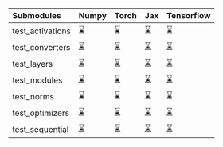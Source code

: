| Submodules       | Numpy                                                                                                                           | Torch                                                                                                                           | Jax                                                                                                                             | Tensorflow                                                                                                                      |
|:-----------------|:--------------------------------------------------------------------------------------------------------------------------------|:--------------------------------------------------------------------------------------------------------------------------------|:--------------------------------------------------------------------------------------------------------------------------------|:--------------------------------------------------------------------------------------------------------------------------------|
| test_activations | <a href="https://github.com/unifyai/ivy/runs/7999808450?check_suite_focus=true" rel="noopener noreferrer" target="_blank">⌛</a> | <a href="https://github.com/unifyai/ivy/runs/7999809302?check_suite_focus=true" rel="noopener noreferrer" target="_blank">⌛</a> | <a href="https://github.com/unifyai/ivy/runs/7999810227?check_suite_focus=true" rel="noopener noreferrer" target="_blank">⌛</a> | <a href="https://github.com/unifyai/ivy/runs/7999811206?check_suite_focus=true" rel="noopener noreferrer" target="_blank">⌛</a> |
| test_converters  | <a href="https://github.com/unifyai/ivy/runs/7999808603?check_suite_focus=true" rel="noopener noreferrer" target="_blank">⌛</a> | <a href="https://github.com/unifyai/ivy/runs/7999809436?check_suite_focus=true" rel="noopener noreferrer" target="_blank">⌛</a> | <a href="https://github.com/unifyai/ivy/runs/7999810361?check_suite_focus=true" rel="noopener noreferrer" target="_blank">⌛</a> | <a href="https://github.com/unifyai/ivy/runs/7999811293?check_suite_focus=true" rel="noopener noreferrer" target="_blank">⌛</a> |
| test_layers      | <a href="https://github.com/unifyai/ivy/runs/7999808721?check_suite_focus=true" rel="noopener noreferrer" target="_blank">⌛</a> | <a href="https://github.com/unifyai/ivy/runs/7999809555?check_suite_focus=true" rel="noopener noreferrer" target="_blank">⌛</a> | <a href="https://github.com/unifyai/ivy/runs/7999810515?check_suite_focus=true" rel="noopener noreferrer" target="_blank">⌛</a> | <a href="https://github.com/unifyai/ivy/runs/7999811385?check_suite_focus=true" rel="noopener noreferrer" target="_blank">⌛</a> |
| test_modules     | <a href="https://github.com/unifyai/ivy/runs/7999808844?check_suite_focus=true" rel="noopener noreferrer" target="_blank">⌛</a> | <a href="https://github.com/unifyai/ivy/runs/7999809682?check_suite_focus=true" rel="noopener noreferrer" target="_blank">⌛</a> | <a href="https://github.com/unifyai/ivy/runs/7999810649?check_suite_focus=true" rel="noopener noreferrer" target="_blank">⌛</a> | <a href="https://github.com/unifyai/ivy/runs/7999811494?check_suite_focus=true" rel="noopener noreferrer" target="_blank">⌛</a> |
| test_norms       | <a href="https://github.com/unifyai/ivy/runs/7999808973?check_suite_focus=true" rel="noopener noreferrer" target="_blank">⌛</a> | <a href="https://github.com/unifyai/ivy/runs/7999809809?check_suite_focus=true" rel="noopener noreferrer" target="_blank">⌛</a> | <a href="https://github.com/unifyai/ivy/runs/7999810772?check_suite_focus=true" rel="noopener noreferrer" target="_blank">⌛</a> | <a href="https://github.com/unifyai/ivy/runs/7999811617?check_suite_focus=true" rel="noopener noreferrer" target="_blank">⌛</a> |
| test_optimizers  | <a href="https://github.com/unifyai/ivy/runs/7999809092?check_suite_focus=true" rel="noopener noreferrer" target="_blank">⌛</a> | <a href="https://github.com/unifyai/ivy/runs/7999809932?check_suite_focus=true" rel="noopener noreferrer" target="_blank">⌛</a> | <a href="https://github.com/unifyai/ivy/runs/7999810915?check_suite_focus=true" rel="noopener noreferrer" target="_blank">⌛</a> | <a href="https://github.com/unifyai/ivy/runs/7999811740?check_suite_focus=true" rel="noopener noreferrer" target="_blank">⌛</a> |
| test_sequential  | <a href="https://github.com/unifyai/ivy/runs/7999809205?check_suite_focus=true" rel="noopener noreferrer" target="_blank">⌛</a> | <a href="https://github.com/unifyai/ivy/runs/7999810061?check_suite_focus=true" rel="noopener noreferrer" target="_blank">⌛</a> | <a href="https://github.com/unifyai/ivy/runs/7999811069?check_suite_focus=true" rel="noopener noreferrer" target="_blank">⌛</a> | <a href="https://github.com/unifyai/ivy/runs/7999811897?check_suite_focus=true" rel="noopener noreferrer" target="_blank">⌛</a> |